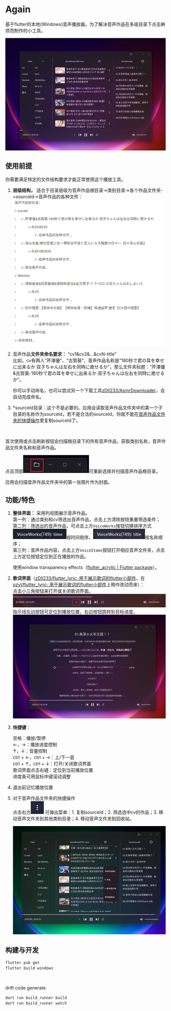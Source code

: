 # Again

基于flutter的本地(Windows)音声播放器。为了解决音声作品在多级目录下点击麻烦而制作的小工具。

​![image-20241130152024-j7hmxca](screenshots/image-20241130152024-j7hmxca.png)​

## 使用前提

你需要满足特定的文件结构要求才能正常使用这个播放工具。

1. **层级结构，** 适合于目录层级为音声作品根目录->类别目录->各个作品文件夹->sourceId->音声作品的各种文件：  
    ​![image-20241130162249-m0y0olf](screenshots/image-20241130162249-m0y0olf.png)​
2. 音声作品**文件夹命名要求：** “cv1&cv2&...&cvN-title”  
    比如，cv有两人“芹澤優”、“古賀葵”，音声作品名称是“180秒で君の耳を幸せに出来るか 双子ちゃんは左右を同時に癒せるか”，那么文件夹标题：“芹澤優&古賀葵-180秒で君の耳を幸せに出来るか 双子ちゃんは左右を同時に癒せるか”。

    你可以手动命名，也可以尝试另一个下载工具[zDll233/AsmrDownloader](https://github.com/zDll233/AsmrDownloader)，会自动完成命名。
3. *sourceId目录：这个不是必要的。应用会读取音声作品文件夹中的第一个子目录的名称作为sourceId，若不是合法的sourceId，你就不能在[音声作品文件夹的快捷操作](siyuan://blocks/20241130153113-n2hhlxk)里复制sourceId了。

‍

首次使用或点击刷新按钮会扫描根目录下的所有音声作品，获取类别名称，音声作品文件夹名称和音声作品。

点击顶部![image-20241130155747-25btccu](screenshots/image-20241130155747-25btccu.png)可重新选择并扫描音声作品根目录。

应用会扫描音声作品文件夹中的第一张图片作为封面。

## 功能/特色

1. **整体界面：** 采用列视图展示音声作品。  
    第一列：通过类别和cv筛选出音声作品，点击上方清除按钮重置筛选条件；  
    第二列：筛选出的音声作品，可点击上方`VoiceWorks`​按钮切换排序方式![image-20241130153612-m33gkuy](screenshots/image-20241130153612-m33gkuy.png)按时间倒序，![image-20241130153708-9aw5yph](screenshots/image-20241130153708-9aw5yph.png)按名称顺序；  
    第三列：音声作品内容，点击上方`VoiceItems`​按钮打开相应音声文件夹，点击上方定位按钮定位到正在播放的作品。

    使用window transparency effects（[flutter_acrylic | Flutter package](https://pub.dev/packages/flutter_acrylic)）。
2. **歌词界面**（[zDll233/flutter_lyric: 用于展示歌词的flutter小部件](https://github.com/zDll233/flutter_lyric)，在[ozyl/flutter_lyric: 用于展示歌词的flutter小部件](https://github.com/ozyl/flutter_lyric)上稍作改动而来）：  
    点击小三角按钮来打开或关闭歌词界面。![image-20241130160839-kp28253](screenshots/image-20241130160839-kp28253.png)  
    指示线左边按钮可定位到播放位置，右边按钮跳转到目标进度。  
    ​![image-20241130152840-tf9pvv6](screenshots/image-20241130152840-tf9pvv6.png)​

4. **快捷键**：

    空格：播放/暂停  
    ←，→：播放进度控制  
    ↑，↓：音量控制  
    ctrl + ←，ctrl + →：上/下一首  
    ctrl + ↑，ctrl + ↓：打开/关闭歌词界面  
    歌词界面点击右键：定位到当前播放位置  
    进度条可用鼠标中键滚动调整      
5. 退出前记忆播放位置
6. 对于音声作品文件夹的快捷操作  
    点击右方![image-20241130153205-ku6s445](screenshots/image-20241130153205-ku6s445.png) 可弹出菜单：1. 复制sourceId；2. 筛选选中cv的作品；3. 移动音声文件夹到其他类别目录；4. 移动音声文件夹到回收站。

    ​![image-20241130153137-g7x5cv8](screenshots/image-20241130153137-g7x5cv8.png)​

## 构建与开发

```powershell
flutter pub get
flutter build windows
```

‍

drift code generate

```powershell
dart run build_runner build
dart run build_runner watch
```

‍
